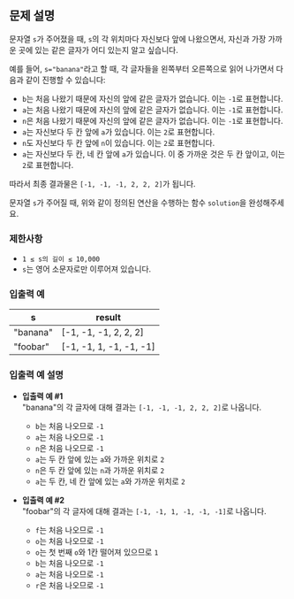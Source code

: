 ## 문제 설명

문자열 `s`가 주어졌을 때, `s`의 각 위치마다 자신보다 앞에 나왔으면서, 자신과 가장 가까운 곳에 있는 같은 글자가 어디 있는지 알고 싶습니다.

예를 들어, `s="banana"`라고 할 때, 각 글자들을 왼쪽부터 오른쪽으로 읽어 나가면서 다음과 같이 진행할 수 있습니다:

- `b`는 처음 나왔기 때문에 자신의 앞에 같은 글자가 없습니다. 이는 `-1`로 표현합니다.
- `a`는 처음 나왔기 때문에 자신의 앞에 같은 글자가 없습니다. 이는 `-1`로 표현합니다.
- `n`은 처음 나왔기 때문에 자신의 앞에 같은 글자가 없습니다. 이는 `-1`로 표현합니다.
- `a`는 자신보다 두 칸 앞에 `a`가 있습니다. 이는 `2`로 표현합니다.
- `n`도 자신보다 두 칸 앞에 `n`이 있습니다. 이는 `2`로 표현합니다.
- `a`는 자신보다 두 칸, 네 칸 앞에 `a`가 있습니다. 이 중 가까운 것은 두 칸 앞이고, 이는 `2`로 표현합니다.

따라서 최종 결과물은 `[-1, -1, -1, 2, 2, 2]`가 됩니다.

문자열 `s`가 주어질 때, 위와 같이 정의된 연산을 수행하는 함수 `solution`을 완성해주세요.

### 제한사항
- `1 ≤ s의 길이 ≤ 10,000`
- `s`는 영어 소문자로만 이루어져 있습니다.

### 입출력 예

| s        | result          |
|----------|-----------------|
| "banana" | [-1, -1, -1, 2, 2, 2] |
| "foobar" | [-1, -1, 1, -1, -1, -1] |

### 입출력 예 설명

- **입출력 예 #1**  
  "banana"의 각 글자에 대해 결과는 `[-1, -1, -1, 2, 2, 2]`로 나옵니다.  
  - `b`는 처음 나오므로 `-1`  
  - `a`는 처음 나오므로 `-1`  
  - `n`은 처음 나오므로 `-1`  
  - `a`는 두 칸 앞에 있는 `a`와 가까운 위치로 `2`  
  - `n`은 두 칸 앞에 있는 `n`과 가까운 위치로 `2`  
  - `a`는 두 칸, 네 칸 앞에 있는 `a`와 가까운 위치로 `2`

- **입출력 예 #2**  
  "foobar"의 각 글자에 대해 결과는 `[-1, -1, 1, -1, -1, -1]`로 나옵니다.  
  - `f`는 처음 나오므로 `-1`  
  - `o`는 처음 나오므로 `-1`  
  - `o`는 첫 번째 `o`와 1칸 떨어져 있으므로 `1`  
  - `b`는 처음 나오므로 `-1`  
  - `a`는 처음 나오므로 `-1`  
  - `r`은 처음 나오므로 `-1`
